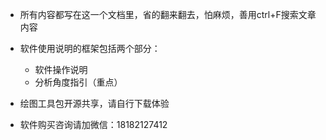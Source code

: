 - 所有内容都写在这一个文档里，省的翻来翻去，怕麻烦，善用ctrl+F搜索文章内容

- 软件使用说明的框架包括两个部分：
    - 软件操作说明
    - 分析角度指引（重点）

- 绘图工具包开源共享，请自行下载体验
- 软件购买咨询请加微信：18182127412